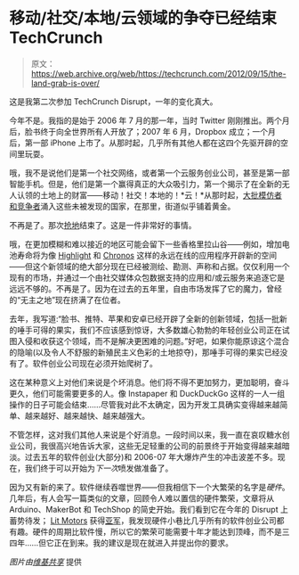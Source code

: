 # 移动/社交/本地/云领域的争夺已经结束 TechCrunch

> 原文：<https://web.archive.org/web/https://techcrunch.com/2012/09/15/the-land-grab-is-over/>

这是我第二次参加 TechCrunch Disrupt，一年的变化真大。

今年不是。我指的是始于 2006 年 7 月的那一年，当时 Twitter 刚刚推出。两个月后，脸书终于向全世界所有人开放了；2007 年 6 月，Dropbox 成立；一个月后，第一部 iPhone 上市了。从那时起，几乎所有其他人都在这四个先驱开辟的空间里玩耍。

哦，我不是说他们是第一个社交网络，或者第一个云服务创业公司，甚至是第一部智能手机。但是，他们是第一个赢得真正的大众吸引力，第一个揭示了在全新的无人认领的土地上的财富——移动！社交！本地的！*云！*从那时起，[大批模仿者和竞争者](https://web.archive.org/web/20221007090922/https://beta.techcrunch.com/2012/03/24/die-solomo-die/)涌入这些未被发现的国家，在那里，街道似乎铺着黄金。

不再是了。那次[抢地](https://web.archive.org/web/20221007090922/http://en.wikipedia.org/wiki/Land_run)结束了。这是一件非常好的事情。

哦，在更加模糊和难以接近的地区可能会留下一些香格里拉山谷——例如，增加电池寿命将为像 [Highlight](https://web.archive.org/web/20221007090922/https://beta.techcrunch.com/2012/07/19/highlight-app-version-1-2/) 和 [Chronos](https://web.archive.org/web/20221007090922/https://beta.techcrunch.com/2012/09/11/time-tracking-app-chronos-shows-you-how-you-spend-your-days-and-how-your-friends-do-too/) 这样的永远在线的应用程序开辟新的空间——但这个新领域的绝大部分现在已经被测绘、勘测、声称和占据。仅仅利用一个现有的市场，并通过一个由社交媒体众包数据支持的应用和/或云服务来追逐它是远远不够的。不再是了。因为在过去的五年里，自由市场发挥了它的魔力，曾经的“无主之地”现在挤满了在位者。

去年，我写道:“脸书、推特、苹果和安卓已经开辟了全新的创新领域，包括一批新的唾手可得的果实，我们不应该感到惊讶，大多数雄心勃勃的年轻创业公司正在试图入侵和收获这个领域，而不是解决更困难的问题。”好吧，如果你能原谅这个混合的隐喻(以及令人不舒服的新殖民主义色彩的土地掠夺)，那唾手可得的果实已经没有了。软件创业公司现在必须开始爬树了。

这在某种意义上对他们来说是个坏消息。他们将不得不更加努力，更加聪明，奋斗更久，他们可能需要更多的人。像 Instapaper 和 DuckDuckGo 这样的一人一组操作的日子可能会结束……尽管我对此不太确定，因为开发工具确实变得越来越简单、越来越好、越来越快、越来越强大。

不管怎样，这对我们其他人来说是个好消息。一段时间以来，我一直在哀叹糖水创业公司，我很高兴地告诉大家，这些无足轻重的公司的前景终于开始变得越来越暗淡。过去五年的软件创业(大部分)和 2006-07 年大爆炸产生的冲击波差不多。现在，我们终于可以开始为*下一次*喷发做准备了。

因为又有新的来了。软件继续吞噬世界——但我相信下一个大繁荣的名字是*硬件*。几年后，有人会写一篇类似的文章，回顾令人难以置信的硬件繁荣，文章将从 Arduino、MakerBot 和 TechShop 的简史开始。我们看到它在今年的 Disrupt 上蓄势待发； [Lit Motors](https://web.archive.org/web/20221007090922/https://beta.techcrunch.com/2012/09/10/lit-motors-will-shake-up-the-electric-vehicle-market-with-its-two-wheeled-untippable-c-1/) 获得[亚军](https://web.archive.org/web/20221007090922/https://beta.techcrunch.com/2012/09/12/techcrunch-disrupt-sf-2012-winner/)，我发现硬件小巷比几乎所有的软件创业公司都有趣。硬件的周期比软件慢，所以它的繁荣可能需要十年才能达到顶峰，而不是三四年……但它正在到来。我的建议是现在就进入并提出你的要求。

*图片由[维基共享](https://web.archive.org/web/20221007090922/http://commons.wikimedia.org/wiki/File:1644_Europa_Recens_Blaeu_East_Mediterranean_Sea.jpg)* 提供